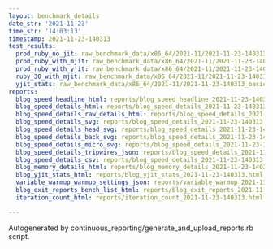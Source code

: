 ```yaml
---
layout: benchmark_details
date_str: '2021-11-23'
time_str: '14:03:13'
timestamp: 2021-11-23-140313
test_results:
  prod_ruby_no_jit: raw_benchmark_data/x86_64/2021-11/2021-11-23-140313_basic_benchmark_prod_ruby_no_jit.json
  prod_ruby_with_mjit: raw_benchmark_data/x86_64/2021-11/2021-11-23-140313_basic_benchmark_prod_ruby_with_mjit.json
  prod_ruby_with_yjit: raw_benchmark_data/x86_64/2021-11/2021-11-23-140313_basic_benchmark_prod_ruby_with_yjit.json
  ruby_30_with_mjit: raw_benchmark_data/x86_64/2021-11/2021-11-23-140313_basic_benchmark_ruby_30_with_mjit.json
  yjit_stats: raw_benchmark_data/x86_64/2021-11/2021-11-23-140313_basic_benchmark_yjit_stats.json
reports:
  blog_speed_headline_html: reports/blog_speed_headline_2021-11-23-140313.html
  blog_speed_details_html: reports/blog_speed_details_2021-11-23-140313.html
  blog_speed_details_raw_details_html: reports/blog_speed_details_2021-11-23-140313.raw_details.html
  blog_speed_details_svg: reports/blog_speed_details_2021-11-23-140313.svg
  blog_speed_details_head_svg: reports/blog_speed_details_2021-11-23-140313.head.svg
  blog_speed_details_back_svg: reports/blog_speed_details_2021-11-23-140313.back.svg
  blog_speed_details_micro_svg: reports/blog_speed_details_2021-11-23-140313.micro.svg
  blog_speed_details_tripwires_json: reports/blog_speed_details_2021-11-23-140313.tripwires.json
  blog_speed_details_csv: reports/blog_speed_details_2021-11-23-140313.csv
  blog_memory_details_html: reports/blog_memory_details_2021-11-23-140313.html
  blog_yjit_stats_html: reports/blog_yjit_stats_2021-11-23-140313.html
  variable_warmup_warmup_settings_json: reports/variable_warmup_2021-11-23-140313.warmup_settings.json
  blog_exit_reports_bench_list_html: reports/blog_exit_reports_2021-11-23-140313.bench_list.html
  iteration_count_html: reports/iteration_count_2021-11-23-140313.html

---
```

Autogenerated by continuous_reporting/generate_and_upload_reports.rb script.
